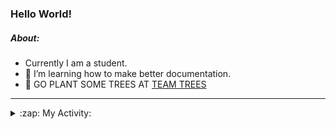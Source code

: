### Hello World!

##### About:
- Currently I am a student.
- 🌱 I’m learning how to make better documentation.
- 🌱 GO PLANT SOME TREES AT [TEAM TREES](https://teamtrees.org/)

---
<details>
  <summary>:zap: My Activity:</summary>
  
<!--START_SECTION:waka-->
![Code Time](http://img.shields.io/badge/Code%20Time-1%2C096%20hrs%2047%20mins-blue)

**I'm a Night 🦉** 

```text
🌞 Morning                1374 commits        ██░░░░░░░░░░░░░░░░░░░░░░░   09.12 % 
🌆 Daytime                5226 commits        █████████░░░░░░░░░░░░░░░░   34.70 % 
🌃 Evening                4338 commits        ███████░░░░░░░░░░░░░░░░░░   28.80 % 
🌙 Night                  4122 commits        ███████░░░░░░░░░░░░░░░░░░   27.37 % 
```
📅 **I'm Most Productive on Wednesday** 

```text
Monday                   2288 commits        ████░░░░░░░░░░░░░░░░░░░░░   15.19 % 
Tuesday                  1824 commits        ███░░░░░░░░░░░░░░░░░░░░░░   12.11 % 
Wednesday                3577 commits        ██████░░░░░░░░░░░░░░░░░░░   23.75 % 
Thursday                 1892 commits        ███░░░░░░░░░░░░░░░░░░░░░░   12.56 % 
Friday                   1497 commits        ██░░░░░░░░░░░░░░░░░░░░░░░   09.94 % 
Saturday                 1361 commits        ██░░░░░░░░░░░░░░░░░░░░░░░   09.04 % 
Sunday                   2621 commits        ████░░░░░░░░░░░░░░░░░░░░░   17.40 % 
```


📊 **This Week I Spent My Time On** 

```text
🔥 Editors: 
VS Code                  10 hrs 8 mins       █████████████████████████   100.00 % 

🐱‍💻 Projects: 
praise                   6 hrs 17 mins       ████████████████░░░░░░░░░   62.00 % 
CSF22                    3 hrs 13 mins       ████████░░░░░░░░░░░░░░░░░   31.84 % 
TEA-onboarding-bot       21 mins             █░░░░░░░░░░░░░░░░░░░░░░░░   03.45 % 
technocean-frontend      16 mins             █░░░░░░░░░░░░░░░░░░░░░░░░   02.70 % 
```


 Last Updated on 11/04/2023 20:07:59 UTC
<!--END_SECTION:waka-->
</details>
